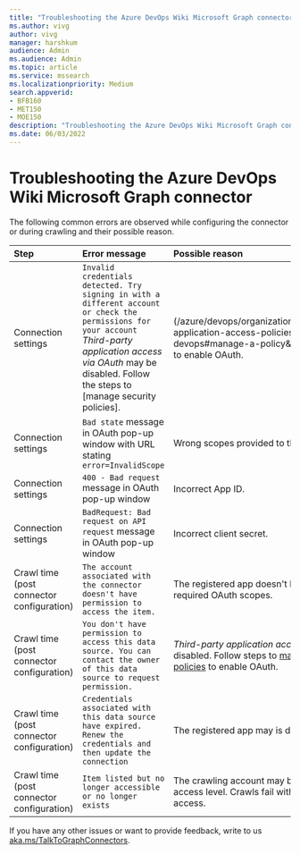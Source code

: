 ```yaml
---
title: "Troubleshooting the Azure DevOps Wiki Microsoft Graph connector for Microsoft Search and Microsoft 365 Copilot"
ms.author: vivg
author: vivg
manager: harshkum
audience: Admin
ms.audience: Admin
ms.topic: article
ms.service: mssearch
ms.localizationpriority: Medium
search.appverid:
- BFB160
- MET150
- MOE150
description: "Troubleshooting the Azure DevOps Wiki Microsoft Graph connector for Microsoft Search and Microsoft 365 Copilot"
ms.date: 06/03/2022
---
```


# Troubleshooting the Azure DevOps Wiki Microsoft Graph connector

The following common errors are observed while configuring the connector or during crawling and their possible reason.

| Step | Error message | Possible reason|
|:------------ |:------------ |:------------ |
| Connection settings | `Invalid credentials detected. Try signing in with a different account or check the permissions for your account`  *Third-party application access via OAuth* may be disabled. Follow the steps to [manage security policies].|(/azure/devops/organizations/accounts/change-application-access-policies?view=azure-devops#manage-a-policy&preserve-view=true) to enable OAuth. |
| Connection settings | `Bad state` message in OAuth pop-up window with URL stating `error=InvalidScope` | Wrong scopes provided to the registered app. |
| Connection settings | `400 - Bad request` message in OAuth pop-up window | Incorrect App ID.|
| Connection settings | `BadRequest: Bad request on API request` message in OAuth pop-up window | Incorrect client secret.|
| Crawl time (post connector configuration) | `The account associated with the connector doesn't have permission to access the item.` | The registered app doesn't have any of the required OAuth scopes. |
| Crawl time (post connector configuration) | `You don't have permission to access this data source. You can contact the owner of this data source to request permission.` | *Third-party application access via OAuth* is disabled. Follow steps to [manage security policies](/azure/devops/organizations/accounts/change-application-access-policies?view=azure-devops#manage-a-policy&preserve-view=true) to enable OAuth. |
| Crawl time (post connector configuration) | `Credentials associated with this data source have expired. Renew the credentials and then update the connection` | The registered app may is deleted or expired. |
| Crawl time (post connector configuration) | `Item listed but no longer accessible or no longer exists` | The crawling account may be missing 'Basic' access level. Crawls fail with 'Stakeholder' access. |

If you have any other issues or want to provide feedback, write to us [aka.ms/TalkToGraphConnectors](https://aka.ms/TalkToGraphConnectors).
